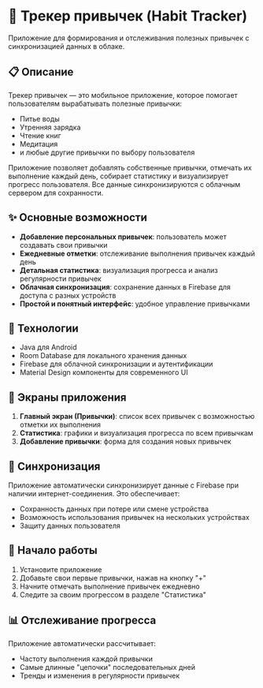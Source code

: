 # 📱 Трекер привычек (Habit Tracker)

Приложение для формирования и отслеживания полезных привычек с синхронизацией данных в облаке.

## 📋 Описание

Трекер привычек — это мобильное приложение, которое помогает пользователям вырабатывать полезные привычки:
- Питье воды
- Утренняя зарядка
- Чтение книг
- Медитация
- и любые другие привычки по выбору пользователя

Приложение позволяет добавлять собственные привычки, отмечать их выполнение каждый день, собирает статистику и визуализирует прогресс пользователя. Все данные синхронизируются с облачным сервером для сохранности.

## ✨ Основные возможности

- **Добавление персональных привычек**: пользователь может создавать свои привычки
- **Ежедневные отметки**: отслеживание выполнения привычек каждый день
- **Детальная статистика**: визуализация прогресса и анализ регулярности привычек
- **Облачная синхронизация**: сохранение данных в Firebase для доступа с разных устройств
- **Простой и понятный интерфейс**: удобное управление привычками

## 🔧 Технологии

- Java для Android
- Room Database для локального хранения данных
- Firebase для облачной синхронизации и аутентификации
- Material Design компоненты для современного UI

## 📱 Экраны приложения

1. **Главный экран (Привычки)**: список всех привычек с возможностью отметки их выполнения
2. **Статистика**: графики и визуализация прогресса по всем привычкам
3. **Добавление привычки**: форма для создания новых привычек

## 🔄 Синхронизация

Приложение автоматически синхронизирует данные с Firebase при наличии интернет-соединения. Это обеспечивает:
- Сохранность данных при потере или смене устройства
- Возможность использования привычек на нескольких устройствах
- Защиту данных пользователя

## 🚀 Начало работы

1. Установите приложение
2. Добавьте свои первые привычки, нажав на кнопку "+"
3. Начните отмечать выполнение привычек ежедневно
4. Следите за своим прогрессом в разделе "Статистика"

## 📊 Отслеживание прогресса

Приложение автоматически рассчитывает:
- Частоту выполнения каждой привычки
- Самые длинные "цепочки" последовательных дней
- Тренды и изменения в регулярности привычек